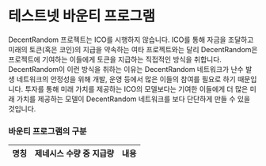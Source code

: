 # 테스트넷 바운티 프로그램

DecentRandom 프로젝트는 ICO를 시행하지 않습니다. ICO를 통해 자금을 조달하고 미래의 토큰(혹은 코인)의 지급을 약속하는 여타 프로젝트와는 달리 DecentRandom은 프로젝트에 기여하는 이들에게 토큰을 지급하는 직접적인 방식을 취합니다. DecentRandom이 이런 방식을 취하는 이유는 DecentRandom 네트워크가 난수 발생 네트워크의 안정성을 위해 개발, 운영 등에서 많은 이들의 참여를 필요로 하기 때문입니다. 투자를 통해 미래 가치를 제공하는 ICO의 모델보다는 기여한 이들에게 더 많은 미래 가치를 제공하는 모델이 DecentRandom 네트워크를 보다 단단하게 만들 수 있을 것입니다.

### 바운티 프로그램의 구분


| 명칭 | 제네시스 수량 중 지급량 | 내용 |
|---|---|:---|